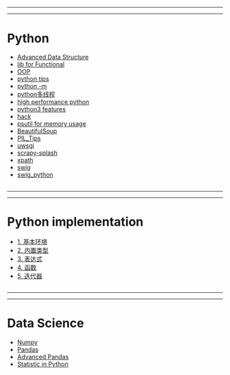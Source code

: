 <h2 id="a7f5f35426b927411fc9231b56382173"></h2>

-----
-----

# Python 

 - [Advanced Data Structure](python_highlevel_datastructure.md) 
 - [lib for Functional](python_functional_programming.md) 
 - [OOP](python_oop.md)  
 - [python tips](python_tips_1.md) 
 - [python -m](http://pythonwise.blogspot.hk/2015/01/python-m.html) 
 - [python多线程](PY_multiprocessing.md) 
 - [high performance python](highPerformancePython.md) 
 - [python3 features](python3.md)
 - [hack](python_hack.md)
 - [psutil for memory usage](python_mem_monitor.md) 
 - [BeautifulSoup](PY_BeautifulSoup.md)  
 - [PIL_Tips](PIL_tips.md) 
 - [uwsgi](python_uwsgi.md) 
 - [scrapy-splash](scrapy.md) 
 - [xpath](xpath.md) 
 - [swig](Interfacing_C_Python_withSWIG.md) 
 - [swig_python](swig_python.md) 


<h2 id="1b5abc0bb936130701c7dfc8025642f1"></h2>

-----
-----

# Python implementation

 - [1. 基本环境](pythonImpl.md) 
 - [2. 内置类型](pythonImpl2.md) 
 - [3. 表达式](pythonImpl3.md) 
 - [4. 函数](pythonImpl4.md) 
 - [5. 迭代器](pythonImpl5.md)



<h2 id="c78e2ad97b328dbafbd49edf182136f3"></h2>

-----
-----

# Data Science

 - [Numpy](numpy_tips.md) 
 - [Pandas](Pandas.md) 
 - [Advanced Pandas](Pandas_advanced.md) 
 - [Statistic in Python](Pands_StatisticalAnalysisInPython.md)


